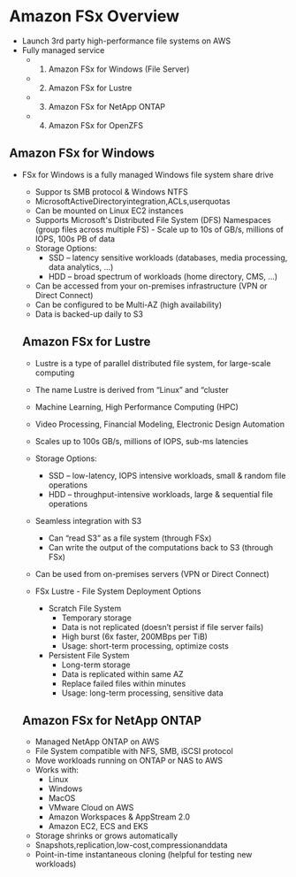 # Amazon FSx Overview

- Launch 3rd party high-performance file systems on AWS
- Fully managed service
  - 1. Amazon FSx for Windows (File Server)
  - 2. Amazon FSx for Lustre
  - 3. Amazon FSx for NetApp ONTAP
  - 4. Amazon FSx for OpenZFS

## Amazon FSx for Windows
- FSx for Windows is a fully managed Windows file system share drive 
  - Suppor ts SMB protocol & Windows NTFS
  - MicrosoftActiveDirectoryintegration,ACLs,userquotas
  - Can be mounted on Linux EC2 instances
  - Supports Microsoft's Distributed File System (DFS) Namespaces (group files across multiple FS) - Scale up to 10s of GB/s, millions of IOPS, 100s PB of data
  - Storage Options:
    - SSD – latency sensitive workloads (databases, media processing, data analytics, ...) 
    - HDD – broad spectrum of workloads (home directory, CMS, ...)
  - Can be accessed from your on-premises infrastructure (VPN or Direct Connect) 
  - Can be configured to be Multi-AZ (high availability)
  - Data is backed-up daily to S3

  ## Amazon FSx for Lustre
  - Lustre is a type of parallel distributed file system, for large-scale computing
  - The name Lustre is derived from “Linux” and “cluster
  - Machine Learning, High Performance Computing (HPC)
  - Video Processing, Financial Modeling, Electronic Design Automation 
  - Scales up to 100s GB/s, millions of IOPS, sub-ms latencies
  - Storage Options:
    - SSD – low-latency, IOPS intensive workloads, small & random file operations 
    - HDD – throughput-intensive workloads, large & sequential file operations
  - Seamless integration with S3
    - Can “read S3” as a file system (through FSx)
    - Can write the output of the computations back to S3 (through FSx)
  - Can be used from on-premises servers (VPN or Direct Connect)

  - FSx Lustre - File System Deployment Options
    - Scratch File System
      - Temporary storage
      - Data is not replicated (doesn’t persist if file server fails)
      - High burst (6x faster, 200MBps per TiB)
      - Usage: short-term processing, optimize costs 
    - Persistent File System
      - Long-term storage
      - Data is replicated within same AZ
      - Replace failed files within minutes
      - Usage: long-term processing, sensitive data

  ## Amazon FSx for NetApp ONTAP
  - Managed NetApp ONTAP on AWS
  - File System compatible with NFS, SMB, iSCSI protocol
  - Move workloads running on ONTAP or NAS to AWS
  - Works with: 
    - Linux
    - Windows
    - MacOS
    - VMware Cloud on AWS
    - Amazon Workspaces & AppStream 2.0
    - Amazon EC2, ECS and EKS
  - Storage shrinks or grows automatically
  - Snapshots,replication,low-cost,compressionanddata
  - Point-in-time instantaneous cloning (helpful for testing new workloads)